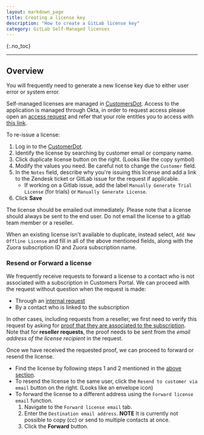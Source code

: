 ```yaml
---
layout: markdown_page
title: Creating a license key
description: "How to create a GitLab license key"
category: GitLab Self-Managed licenses
---
```


{:.no_toc}

----

## Overview

You will frequently need to generate a new license key due to either user error or system error.

Self-managed licenses are managed in [CustomersDot](https://customers.gitlab.com/admin/license).
Access to the application is managed through Okta, in order to request access please open an [access request](https://gitlab.com/gitlab-com/team-member-epics/access-requests/-/issues/new?issuable_template=Individual_Bulk_Access_Request)
and refer that your role entitles you to access with
[this link](https://gitlab.com/gitlab-com/team-member-epics/access-requests/-/blob/master/.gitlab/issue_templates/role_baseline_access_request_tasks/department_customer_support/role_support_engineer.md).

To re-issue a license:

1. Log in to the [CustomerDot](https://customers.gitlab.com/admin/license).
1. Identify the license by searching by customer email or company name.
1. Click duplicate license button on the right. (Looks like the copy symbol)
1. Modify the values you need. Be careful not to change the `Customer` field.
1. In the `Notes` field, describe why you're issuing this license and add a link
   to the Zendesk ticket or GitLab issue for the request if applicable.
      - If working on a Gitlab issue, add the label `Manually Generate Trial License` (for trials) or `Manually Generate License`.
1. Click **Save**

The license should be emailed out immediately. Please note that a license should always be sent to the end user. Do not email the license to a gitlab team member or a reseller.

When an existing license isn't available to duplicate, instead select,
`Add New Offline License` and fill in all of the above mentioned fields, along with the
Zuora subscription ID and Zuora subscription name.

### Resend or Forward a license

We frequently receive requests to forward a license to a contact who is not associated with a subscription in Customers Portal.
We can proceed with the request without question when the request is made:
- Through an [internal request](/handbook/support/license-and-renewals/workflows/working_internal_requests.html)
- By a contact who is linked to the subscription

In other cases, including requests from a reseller, we first need to verify this request by asking for 
[proof that they are associated to the subscription](/handbook/support/license-and-renewals/workflows/customersdot/associating_purchases.html). 
Note that for **reseller requests**, the proof needs to be sent from the *email address of the license recipient* in the request.

Once we have received the requested proof, we can proceed to forward or resend the license.

- Find the license by following steps 1 and 2 mentioned in the [above section](#overview). 
- To resend the license to the same user, click the `Resend to customer via email` button on the right. (Looks like an envelope icon)
- To forward the license to a different address using the `Forward license email` function. 
    1. Navigate to the `Forward license email` tab. 
    1. Enter the `Destination email address`. **NOTE** It is currently not possible to copy (cc) or send to multiple contacts at once.
    1. Click the **Forward** button.
